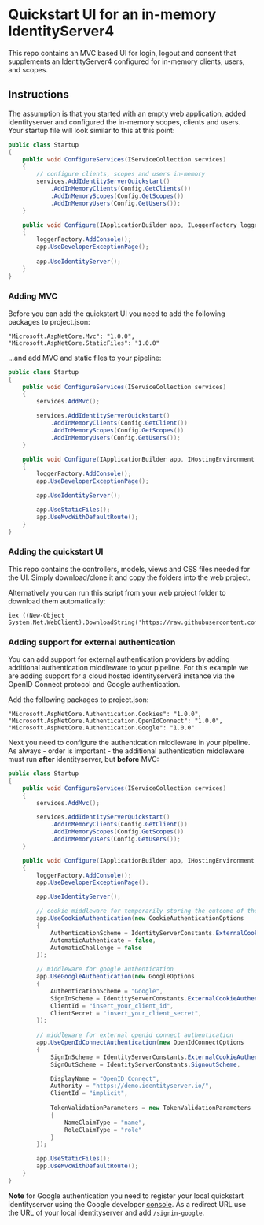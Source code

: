 # Quickstart UI for an in-memory IdentityServer4

This repo contains an MVC based UI for login, logout and consent that supplements an IdentityServer4 configured for in-memory clients, users, and scopes.

## Instructions

The assumption is that you started with an empty web application, added identityserver and configured the in-memory scopes, clients and users. Your startup file will look similar to this at this point:

```csharp
public class Startup
{
    public void ConfigureServices(IServiceCollection services)
    {
        // configure clients, scopes and users in-memory
        services.AddIdentityServerQuickstart()
            .AddInMemoryClients(Config.GetClients())
            .AddInMemoryScopes(Config.GetScopes())
            .AddInMemoryUsers(Config.GetUsers());
    }

    public void Configure(IApplicationBuilder app, ILoggerFactory loggerFactory)
    {
        loggerFactory.AddConsole();
        app.UseDeveloperExceptionPage();
      
        app.UseIdentityServer();
    }
}
```

### Adding MVC
Before you can add the quickstart UI you need to add the following packages to project.json:

```
"Microsoft.AspNetCore.Mvc": "1.0.0",
"Microsoft.AspNetCore.StaticFiles": "1.0.0"
```

...and add MVC and static files to your pipeline:

```csharp
public class Startup
{
    public void ConfigureServices(IServiceCollection services)
    {
        services.AddMvc();

        services.AddIdentityServerQuickstart()
            .AddInMemoryClients(Config.GetClient())
            .AddInMemoryScopes(Config.GetScopes())
            .AddInMemoryUsers(Config.GetUsers());
    }

    public void Configure(IApplicationBuilder app, IHostingEnvironment env, ILoggerFactory loggerFactory)
    {
        loggerFactory.AddConsole();
        app.UseDeveloperExceptionPage();

        app.UseIdentityServer();

        app.UseStaticFiles();
        app.UseMvcWithDefaultRoute();
    }
}
```

### Adding the quickstart UI

This repo contains the controllers, models, views and CSS files needed for the UI. Simply download/clone it and copy the folders into the web project.

Alternatively you can run this script from your web project folder to download them automatically:

```
iex ((New-Object System.Net.WebClient).DownloadString('https://raw.githubusercontent.com/IdentityServer/IdentityServer4.Quickstart.UI/dev/get.ps1'))
``` 

### Adding support for external authentication

You can add support for external authentication providers by adding additional authentication middleware to your pipeline.
For this example we are adding support for a cloud hosted identityserver3 instance via the OpenID Connect protocol and Google authentication.

Add the following packages to project.json:

```
"Microsoft.AspNetCore.Authentication.Cookies": "1.0.0",
"Microsoft.AspNetCore.Authentication.OpenIdConnect": "1.0.0",
"Microsoft.AspNetCore.Authentication.Google": "1.0.0"
```

Next you need to configure the authentication middleware in your pipeline. As always - order is important - the additional authentication middleware must run **after** identityserver, but **before** MVC:

```csharp
public class Startup
{
    public void ConfigureServices(IServiceCollection services)
    {
        services.AddMvc();

        services.AddIdentityServerQuickstart()
            .AddInMemoryClients(Config.GetClient())
            .AddInMemoryScopes(Config.GetScopes())
            .AddInMemoryUsers(Config.GetUsers());
    }

    public void Configure(IApplicationBuilder app, IHostingEnvironment env, ILoggerFactory loggerFactory)
    {
        loggerFactory.AddConsole();
        app.UseDeveloperExceptionPage();

        app.UseIdentityServer();

        // cookie middleware for temporarily storing the outcome of the external authentication
        app.UseCookieAuthentication(new CookieAuthenticationOptions
        {
            AuthenticationScheme = IdentityServerConstants.ExternalCookieAuthenticationScheme,
            AutomaticAuthenticate = false,
            AutomaticChallenge = false
        });

        // middleware for google authentication
        app.UseGoogleAuthentication(new GoogleOptions
        {
            AuthenticationScheme = "Google",
            SignInScheme = IdentityServerConstants.ExternalCookieAuthenticationScheme,
            ClientId = "insert_your_client_id",
            ClientSecret = "insert_your_client_secret",
        });
        
        // middleware for external openid connect authentication
        app.UseOpenIdConnectAuthentication(new OpenIdConnectOptions
        {
            SignInScheme = IdentityServerConstants.ExternalCookieAuthenticationScheme,
            SignOutScheme = IdentityServerConstants.SignoutScheme,

            DisplayName = "OpenID Connect",
            Authority = "https://demo.identityserver.io/",
            ClientId = "implicit",
                
            TokenValidationParameters = new TokenValidationParameters
            {
                NameClaimType = "name",
                RoleClaimType = "role"
            }
        });

        app.UseStaticFiles();
        app.UseMvcWithDefaultRoute();
    }
}
```

**Note** for Google authentication you need to register your local quickstart identityserver using the Google developer [console](https://console.developers.google.com). As a redirect URL use the URL of your local identityserver and add `/signin-google`.
